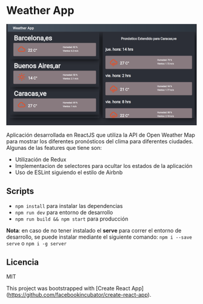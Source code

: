 # Weather App
![Captura de Recetas](.readme-static/captura.png)

Aplicación desarrollada en ReactJS que utiliza la API de Open Weather Map  para mostrar los diferentes pronósticos del clima para diferentes ciudades. Algunas de las features que tiene son:

* Utilización de Redux
* Implementacion de selectores para ocultar los estados de la aplicación
* Uso de ESLint siguiendo el estilo de Airbnb

## Scripts

* `npm install` para instalar las dependencias
* `npm run dev` para entorno de desarrollo
* `npm run build && npm start` para producción

**Nota**: en caso de no tener instalado el **serve** para correr el entorno de desarrollo, se puede instalar mediante el siguiente comando: `npm i --save serve` o `npm i -g server`

## Licencia

MIT


This project was bootstrapped with [Create React App]
(https://github.com/facebookincubator/create-react-app).
